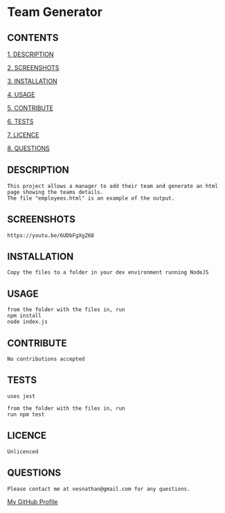 
# Team Generator

## CONTENTS

[1. DESCRIPTION](#DESCRIPTION)

[2. SCREENSHOTS](#SCREENSHOTS)

[3. INSTALLATION](#INSTALLATION)

[4. USAGE](#USAGE)

[5. CONTRIBUTE](#CONTRIBUTE)

[6. TESTS](#TESTS)

[7. LICENCE](#LICENCE)

[8. QUESTIONS](#QUESTIONS)


<a id="DESCRIPTION"></a>
## DESCRIPTION

    This project allows a manager to add their team and generate an html page showing the teams details.  
    The file "employees.html" is an example of the output.

<a id="SCREENSHOTS"></a>
## SCREENSHOTS

    https://youtu.be/6UDbFgXgZ68


<a id="INSTALLATION"></a>
## INSTALLATION

    Copy the files to a folder in your dev environment running NodeJS
    
    

<a id="USAGE"></a>
## USAGE

    from the folder with the files in, run 
    npm install 
    node index.js 

<a id="CONTRIBUTE"></a>
## CONTRIBUTE

    No contributions accepted

<a id="TESTS"></a>
## TESTS

    uses jest  
  
    from the folder with the files in, run 
    run npm test

<a id="LICENCE"></a>
## LICENCE
    
    Unlicenced
	
<a id="QUESTIONS"></a>
## QUESTIONS

    Please contact me at vesnathan@gmail.com for any questions.
[My GitHub Profile](https://github.com/vesnathan)

